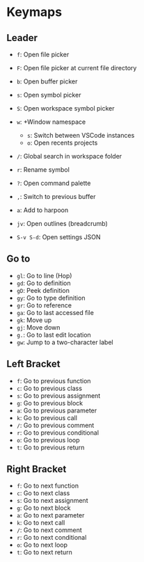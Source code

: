 # Keymaps

## Leader

- `f`: Open file picker
- `F`: Open file picker at current file directory
- `b`: Open buffer picker
- `s`: Open symbol picker
- `S`: Open workspace symbol picker
- `w`: +Window namespace
  - `s`: Switch between VSCode instances 
  - `o`: Open recents projects
- `/`: Global search in workspace folder
- `r`: Rename symbol
- `?`: Open command palette
- `,`: Switch to previous buffer

- `a`: Add to harpoon
- `jv`: Open outlines (breadcrumb)
- `S-v S-d`: Open settings JSON

## Go to

- `gl`: Go to line (Hop)
- `gd`: Go to definition
- `gD`: Peek definition
- `gy`: Go to type definition
- `gr`: Go to reference
- `ga`: Go to last accessed file
- `gk`: Move up
- `gj`: Move down
- `g.`: Go to last edit location
- `gw`: Jump to a two-character label

## Left Bracket

- `f`: Go to previous function
- `c`: Go to previous class
- `s`: Go to previous assignment
- `g`: Go to previous block
- `a`: Go to previous parameter
- `k`: Go to previous call
- `/`: Go to previous comment
- `r`: Go to previous conditional
- `o`: Go to previous loop
- `t`: Go to previous return

## Right Bracket

- `f`: Go to next function
- `c`: Go to next class
- `s`: Go to next assignment
- `g`: Go to next block
- `a`: Go to next parameter
- `k`: Go to next call
- `/`: Go to next comment
- `r`: Go to next conditional
- `o`: Go to next loop
- `t`: Go to next return
